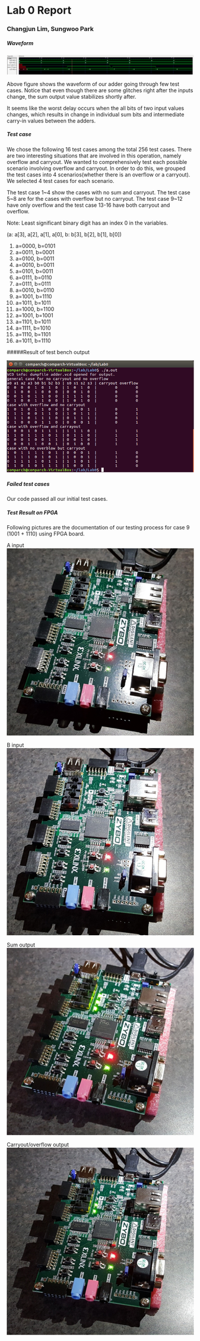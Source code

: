 # Lab 0 Report

### Changjun Lim, Sungwoo Park


##### Waveform

![Waveform image](images/lab0/waveform.png)


Above figure shows the waveform of our adder going through few test cases. Notice that even though there are some glitches right after the inputs change, the sum output value stabilizes shortly after. 

It seems like the worst delay occurs when the all bits of two input values changes, which results in change in individual sum bits and intermediate carry-in values between the adders.

##### Test case
 We chose the following 16 test cases among the total 256 test cases. There are two interesting situations that are involved in this operation, namely overflow and carryout. We wanted to comprehensively test each possible scenario involving overflow and carryout. In order to do this, we grouped the test cases into 4 scenarios(whether there is an overflow or a carryout). We selected 4 test cases for each scenario.

 The test case 1~4 show the cases with no sum and carryout. The test case 5~8 are for the cases with overflow but no carryout. The test case 9~12 have only overflow and the test case 13-16 have both carryout and overflow. 

Note: Least significant binary digit has an index 0 in the variables.

(a: a[3], a[2], a[1], a[0],    b: b[3], b[2], b[1], b[0])

1. a=0000, b=0101
2. a=0011, b=0001
3. a=0100, b=0011
4. a=0010, b=0011
5. a=0101, b=0011
6. a=0111, b=0110
7. a=0111, b=0111
8. a=0010, b=0110
9. a=1001, b=1110
10. a=1011, b=1011
11. a=1000, b=1100
12. a=1001, b=1001
13. a=1101, b=1011
14. a=1111, b=1010
15. a=1110, b=1101
16. a=1011, b=1110

#####Result of test bench output

![test bench result](images/lab0/test_bench.png)

##### Failed test cases

Our code passed all our initial test cases.


##### Test Result on FPGA

Following pictures are the documentation of our testing process for case 9 (1001 + 1110) using FPGA board.

A input
![A input](images/lab0/A%20input.jpg)

B input
![B input](images/lab0/B%20input.jpg)

Sum output
![Sum output](images/lab0/Sum%20output.jpg)

Carryout/overflow output
![Carryout output](images/lab0/Carryout%20output.jpg)
